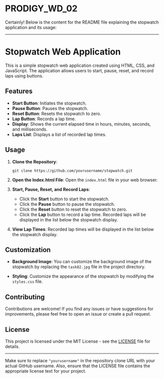 # PRODIGY_WD_02
Certainly! Below is the content for the README file explaining the stopwatch application and its usage:

---

# Stopwatch Web Application

This is a simple stopwatch web application created using HTML, CSS, and JavaScript. The application allows users to start, pause, reset, and record laps using buttons.

## Features

- **Start Button**: Initiates the stopwatch.
- **Pause Button**: Pauses the stopwatch.
- **Reset Button**: Resets the stopwatch to zero.
- **Lap Button**: Records a lap time.
- **Display**: Shows the current elapsed time in hours, minutes, seconds, and milliseconds.
- **Laps List**: Displays a list of recorded lap times.

## Usage

1. **Clone the Repository**:
   ```
   git clone https://github.com/yourusername/stopwatch.git
   ```

2. **Open the Index.html File**:
   Open the `index.html` file in your web browser.

3. **Start, Pause, Reset, and Record Laps**:
   - Click the **Start** button to start the stopwatch.
   - Click the **Pause** button to pause the stopwatch.
   - Click the **Reset** button to reset the stopwatch to zero.
   - Click the **Lap** button to record a lap time. Recorded laps will be displayed in the list below the stopwatch display.

4. **View Lap Times**:
   Recorded lap times will be displayed in the list below the stopwatch display.

## Customization

- **Background Image**:
  You can customize the background image of the stopwatch by replacing the `task02.jpg` file in the project directory.

- **Styling**:
  Customize the appearance of the stopwatch by modifying the `styles.css` file.

## Contributing

Contributions are welcome! If you find any issues or have suggestions for improvements, please feel free to open an issue or create a pull request.

## License

This project is licensed under the MIT License - see the [LICENSE](LICENSE) file for details.

---

Make sure to replace `"yourusername"` in the repository clone URL with your actual GitHub username. Also, ensure that the LICENSE file contains the appropriate license text for your project.
